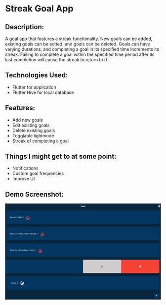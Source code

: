 # Streak Goal App

## Description: 
A goal app that features a streak functionality. New goals can be added, existing goals can be edited, and goals can be deleted. Goals can have varying durations, and completing a goal in its specified time increments its streak. Failing to complete a goal within the specified time period after its last completion will cause the streak to return to 0. 

## Technologies Used:
- Flutter for application
- Flutter Hive for local database

## Features:
- Add new goals
- Edit existing goals
- Delete existing goals
- Togglable lightmode
- Streak of completing a goal

## Things I might get to at some point:
- Notifications
- Custom goal frequencies
- Improve UI

## Demo Screenshot:
![Alt text](https://github.com/kilianjj/DailyGoalApp/blob/main/Demo.png)
